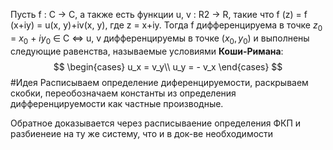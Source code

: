 Пусть f : C → C, а также есть функции
u, v : R2 → R, такие что f (z) = f (x+iy) = u(x, y)+iv(x, y), где z = x+iy. Тогда f дифференцируема в точке $z_0$ = $x_0$ + $iy_0$ ∈ C ⇔ u, v дифференцируемы в точке ($x_0 , y_0$) и выполнены следующие равенства, называемые условиями **Коши-Римана**:
$$
 \begin{cases}
   u_x = v_y\\
   u_y = - v_x
 \end{cases}
$$
#Идея
Расписываем определение диференцируемости, раскрываем скобки, переобозначаем константы из определения дифференцируемости как частные производные. 

Обратное доказывается через расписываение определения ФКП и разбиенеие на ту же систему, что и в док-ве необходимости